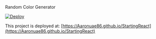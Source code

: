 Random Color Generator

[![Deploy](https://Aaronuae86.github.io/StartingReact)](https://Aaronuae86.github.io/StartingReact)

This project is deployed at: [https://Aaronuae86.github.io/StartingReact](https://Aaronuae86.github.io/StartingReact)
